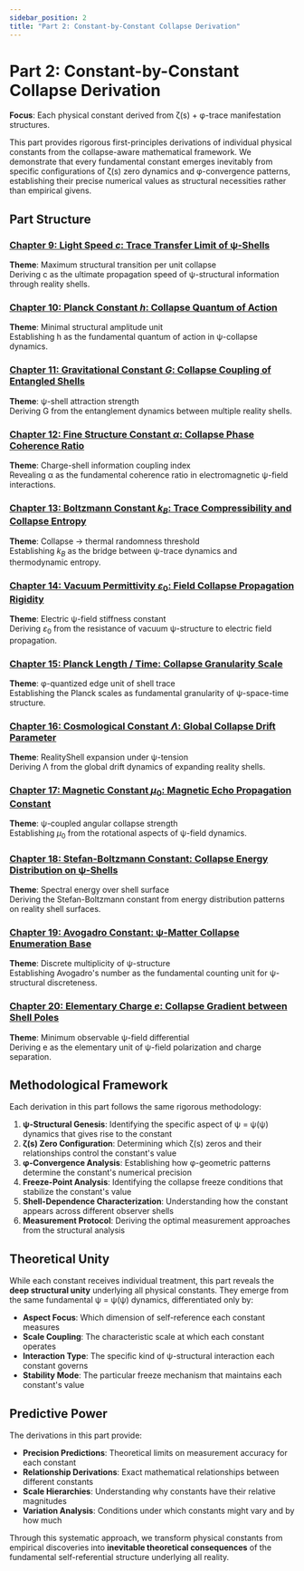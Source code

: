 ```yaml
---
sidebar_position: 2
title: "Part 2: Constant-by-Constant Collapse Derivation"
---
```


# Part 2: Constant-by-Constant Collapse Derivation

**Focus**: Each physical constant derived from ζ(s) + φ-trace manifestation structures.

This part provides rigorous first-principles derivations of individual physical constants from the collapse-aware mathematical framework. We demonstrate that every fundamental constant emerges inevitably from specific configurations of ζ(s) zero dynamics and φ-convergence patterns, establishing their precise numerical values as structural necessities rather than empirical givens.

## Part Structure

### [Chapter 9: Light Speed $c$: Trace Transfer Limit of ψ-Shells](chapter-09-light-speed-c-trace-transfer-limit.md)
**Theme**: Maximum structural transition per unit collapse  
Deriving c as the ultimate propagation speed of ψ-structural information through reality shells.

### [Chapter 10: Planck Constant $h$: Collapse Quantum of Action](chapter-10-planck-constant-h-collapse-quantum.md)
**Theme**: Minimal structural amplitude unit  
Establishing h as the fundamental quantum of action in ψ-collapse dynamics.

### [Chapter 11: Gravitational Constant $G$: Collapse Coupling of Entangled Shells](chapter-11-gravitational-constant-g-collapse-coupling.md)
**Theme**: ψ-shell attraction strength  
Deriving G from the entanglement dynamics between multiple reality shells.

### [Chapter 12: Fine Structure Constant $α$: Collapse Phase Coherence Ratio](chapter-12-fine-structure-alpha-phase-coherence.md)
**Theme**: Charge-shell information coupling index  
Revealing α as the fundamental coherence ratio in electromagnetic ψ-field interactions.

### [Chapter 13: Boltzmann Constant $k_B$: Trace Compressibility and Collapse Entropy](chapter-13-boltzmann-constant-kb-trace-compressibility.md)
**Theme**: Collapse → thermal randomness threshold  
Establishing $k_B$ as the bridge between ψ-trace dynamics and thermodynamic entropy.

### [Chapter 14: Vacuum Permittivity $ε_0$: Field Collapse Propagation Rigidity](chapter-14-vacuum-permittivity-field-collapse-rigidity.md)
**Theme**: Electric ψ-field stiffness constant  
Deriving $ε_0$ from the resistance of vacuum ψ-structure to electric field propagation.

### [Chapter 15: Planck Length / Time: Collapse Granularity Scale](chapter-15-planck-length-time-collapse-granularity.md)
**Theme**: φ-quantized edge unit of shell trace  
Establishing the Planck scales as fundamental granularity of ψ-space-time structure.

### [Chapter 16: Cosmological Constant $Λ$: Global Collapse Drift Parameter](chapter-16-cosmological-constant-lambda-global-drift.md)
**Theme**: RealityShell expansion under ψ-tension  
Deriving Λ from the global drift dynamics of expanding reality shells.

### [Chapter 17: Magnetic Constant $μ_0$: Magnetic Echo Propagation Constant](chapter-17-magnetic-constant-mu0-echo-propagation.md)
**Theme**: ψ-coupled angular collapse strength  
Establishing $μ_0$ from the rotational aspects of ψ-field dynamics.

### [Chapter 18: Stefan-Boltzmann Constant: Collapse Energy Distribution on ψ-Shells](chapter-18-stefan-boltzmann-collapse-energy-distribution.md)
**Theme**: Spectral energy over shell surface  
Deriving the Stefan-Boltzmann constant from energy distribution patterns on reality shell surfaces.

### [Chapter 19: Avogadro Constant: ψ-Matter Collapse Enumeration Base](chapter-19-avogadro-constant-psi-matter-enumeration.md)
**Theme**: Discrete multiplicity of ψ-structure  
Establishing Avogadro's number as the fundamental counting unit for ψ-structural discreteness.

### [Chapter 20: Elementary Charge $e$: Collapse Gradient between Shell Poles](chapter-20-elementary-charge-e-collapse-gradient.md)
**Theme**: Minimum observable ψ-field differential  
Deriving e as the elementary unit of ψ-field polarization and charge separation.

## Methodological Framework

Each derivation in this part follows the same rigorous methodology:

1. **ψ-Structural Genesis**: Identifying the specific aspect of ψ = ψ(ψ) dynamics that gives rise to the constant
2. **ζ(s) Zero Configuration**: Determining which ζ(s) zeros and their relationships control the constant's value
3. **φ-Convergence Analysis**: Establishing how φ-geometric patterns determine the constant's numerical precision
4. **Freeze-Point Analysis**: Identifying the collapse freeze conditions that stabilize the constant's value
5. **Shell-Dependence Characterization**: Understanding how the constant appears across different observer shells
6. **Measurement Protocol**: Deriving the optimal measurement approaches from the structural analysis

## Theoretical Unity

While each constant receives individual treatment, this part reveals the **deep structural unity** underlying all physical constants. They emerge from the same fundamental ψ = ψ(ψ) dynamics, differentiated only by:

- **Aspect Focus**: Which dimension of self-reference each constant measures
- **Scale Coupling**: The characteristic scale at which each constant operates  
- **Interaction Type**: The specific kind of ψ-structural interaction each constant governs
- **Stability Mode**: The particular freeze mechanism that maintains each constant's value

## Predictive Power

The derivations in this part provide:

- **Precision Predictions**: Theoretical limits on measurement accuracy for each constant
- **Relationship Derivations**: Exact mathematical relationships between different constants
- **Scale Hierarchies**: Understanding why constants have their relative magnitudes
- **Variation Analysis**: Conditions under which constants might vary and by how much

Through this systematic approach, we transform physical constants from empirical discoveries into **inevitable theoretical consequences** of the fundamental self-referential structure underlying all reality.
